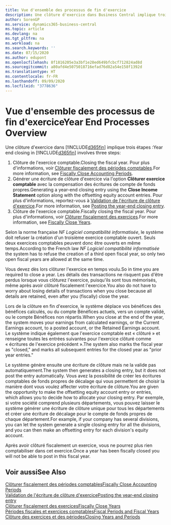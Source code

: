 ```yaml
---
title: Vue d'ensemble des processus de fin d'exercice
description: Une clôture d'exercice dans Business Central implique trois étapes.
author: SorenGP
ms.service: dynamics365-business-central
ms.topic: article
ms.devlang: na
ms.tgt_pltfrm: na
ms.workload: na
ms.search.keywords: ''
ms.date: 07/15/2020
ms.author: edupont
ms.openlocfilehash: 8f1816205e3a3bf1e28ed649bfcbcf712824ad8d
ms.sourcegitcommit: a80afd4e5075018716efad76d82a54e158f1392d
ms.translationtype: HT
ms.contentlocale: fr-FR
ms.lasthandoff: 09/09/2020
ms.locfileid: "3778636"
---
```

# <a name="year-end-processes-overview"></a><span data-ttu-id="71f1a-103">Vue d'ensemble des processus de fin d'exercice</span><span class="sxs-lookup"><span data-stu-id="71f1a-103">Year End Processes Overview</span></span>

<span data-ttu-id="71f1a-104">Une clôture d'exercice dans [!INCLUDE[d365fin](../../includes/d365fin_md.md)] implique trois étapes :</span><span class="sxs-lookup"><span data-stu-id="71f1a-104">Year end closing in [!INCLUDE[d365fin](../../includes/d365fin_md.md)] involves three steps:</span></span>  

1. <span data-ttu-id="71f1a-105">Clôture de l'exercice comptable.</span><span class="sxs-lookup"><span data-stu-id="71f1a-105">Closing the fiscal year.</span></span> <span data-ttu-id="71f1a-106">Pour plus d'informations, voir [Clôturer fiscalement des périodes comptables](how-to-fiscally-close-accounting-periods.md).</span><span class="sxs-lookup"><span data-stu-id="71f1a-106">For more information, see [Fiscally Close Accounting Periods](how-to-fiscally-close-accounting-periods.md).</span></span>  
2. <span data-ttu-id="71f1a-107">Générer une écriture de clôture d'exercice via l'option **Clôturer exercice comptable** avec la compensation des écritures de compte de fonds propres.</span><span class="sxs-lookup"><span data-stu-id="71f1a-107">Generating a year-end closing entry using the **Close Income Statement** option along with the offsetting equity account entries.</span></span> <span data-ttu-id="71f1a-108">Pour plus d'informations, reportez-vous à [Validation de l'écriture de clôture d'exercice](how-to-post-the-year-end-closing-entry.md).</span><span class="sxs-lookup"><span data-stu-id="71f1a-108">For more information, see [Posting the year-end closing entry](how-to-post-the-year-end-closing-entry.md).</span></span>  
3. <span data-ttu-id="71f1a-109">Clôture de l'exercice comptable.</span><span class="sxs-lookup"><span data-stu-id="71f1a-109">Fiscally closing the fiscal year.</span></span> <span data-ttu-id="71f1a-110">Pour plus d'informations, voir [Clôturer fiscalement des exercices](how-to-fiscally-close-years.md).</span><span class="sxs-lookup"><span data-stu-id="71f1a-110">For more information, see [Fiscally Close Years](how-to-fiscally-close-years.md).</span></span>  

<span data-ttu-id="71f1a-111">Selon la norme française *NF Logiciel compatibilité informatisée*, le système doit refuser la création d'un troisième exercice comptable ouvert. Seuls deux exercices comptables peuvent donc être ouverts en même temps.</span><span class="sxs-lookup"><span data-stu-id="71f1a-111">According to the French law *NF Logiciel compatibilité informatisée* the system has to refuse the creation of a third open fiscal year, so only two open fiscal years are allowed at the same time.</span></span>  

<span data-ttu-id="71f1a-112">Vous devez dès lors clôturer l'exercice en temps voulu.</span><span class="sxs-lookup"><span data-stu-id="71f1a-112">So in time you are required to close a year.</span></span> <span data-ttu-id="71f1a-113">Les détails des transactions ne risquent pas d'être perdus lorsque vous clôturez l'exercice, puisqu'ils sont tous mémorisés, même après avoir clôturé fiscalement l'exercice.</span><span class="sxs-lookup"><span data-stu-id="71f1a-113">You also do not have to worry about losing details of transactions when you close because all details are retained, even after you (fiscally) close the year.</span></span>  

<span data-ttu-id="71f1a-114">Lors de la clôture en fin d'exercice, le système déplace vos bénéfices des bénéfices calculés, ou du compte Bénéfices actuels, vers un compte validé, ou le compte Bénéfices non répartis.</span><span class="sxs-lookup"><span data-stu-id="71f1a-114">When you close at the end of the year, the system moves your earnings from calculated earnings, or the Current Earnings account, to a posted account, or the Retained Earnings account.</span></span> <span data-ttu-id="71f1a-115">Le système indique également que l'exercice comptable est « clôturé » et renseigne toutes les entrées suivantes pour l'exercice clôturé comme « écritures de l'exercice précédent ».</span><span class="sxs-lookup"><span data-stu-id="71f1a-115">The system also marks the fiscal year as "closed," and marks all subsequent entries for the closed year as "prior year entries."</span></span>  

<span data-ttu-id="71f1a-116">Le système génère ensuite une écriture de clôture mais ne la valide pas automatiquement.</span><span class="sxs-lookup"><span data-stu-id="71f1a-116">The system then generates a closing entry, but it does not post the entry automatically.</span></span> <span data-ttu-id="71f1a-117">Vous avez la possibilité de créer les écritures comptables de fonds propres de décalage qui vous permettent de choisir la manière dont vous voulez affecter votre écriture de clôture.</span><span class="sxs-lookup"><span data-stu-id="71f1a-117">You are given the opportunity to make the offsetting equity account entry or entries, which allows you to decide how to allocate your closing entry.</span></span> <span data-ttu-id="71f1a-118">Par exemple, si votre société comprend plusieurs départements, vous pouvez laisser le système générer une écriture de clôture unique pour tous les départements et créer une écriture de décalage pour le compte de fonds propres de chaque département.</span><span class="sxs-lookup"><span data-stu-id="71f1a-118">For example, if your company has several divisions, you can let the system generate a single closing entry for all the divisions, and you can then make an offsetting entry for each division's equity account.</span></span>  

<span data-ttu-id="71f1a-119">Après avoir clôturé fiscalement un exercice, vous ne pourrez plus rien comptabiliser dans cet exercice.</span><span class="sxs-lookup"><span data-stu-id="71f1a-119">Once a year has been fiscally closed you will not be able to post in this fiscal year.</span></span>  

## <a name="see-also"></a><span data-ttu-id="71f1a-120">Voir aussi</span><span class="sxs-lookup"><span data-stu-id="71f1a-120">See Also</span></span>

[<span data-ttu-id="71f1a-121">Clôturer fiscalement des périodes comptables</span><span class="sxs-lookup"><span data-stu-id="71f1a-121">Fiscally Close Accounting Periods</span></span>](how-to-fiscally-close-accounting-periods.md)  
[<span data-ttu-id="71f1a-122">Validation de l'écriture de clôture d'exercice</span><span class="sxs-lookup"><span data-stu-id="71f1a-122">Posting the year-end closing entry</span></span>](how-to-post-the-year-end-closing-entry.md)  
[<span data-ttu-id="71f1a-123">Clôturer fiscalement des exercices</span><span class="sxs-lookup"><span data-stu-id="71f1a-123">Fiscally Close Years</span></span>](how-to-fiscally-close-years.md)  
[<span data-ttu-id="71f1a-124">Périodes fiscales et exercices comptables</span><span class="sxs-lookup"><span data-stu-id="71f1a-124">Fiscal Periods and Fiscal Years</span></span>](fiscal-periods-and-fiscal-years.md)  
[<span data-ttu-id="71f1a-125">Clôture des exercices et des périodes</span><span class="sxs-lookup"><span data-stu-id="71f1a-125">Closing Years and Periods</span></span>](../../year-close-years-periods.md)  
